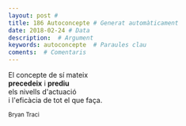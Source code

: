```yaml
---
layout: post #
title: 186 Autoconcepte # Generat automàticament
date: 2018-02-24 # Data
description:  # Argument
keywords: autoconcepte  # Paraules clau
coments:  # Comentaris
---
```


El concepte de sí mateix <br />
**precedeix** i **prediu** <br />
els nivells d'actuació <br />
i l'eficàcia de tot el que faça. <br />

<small>Bryan Traci</small>
